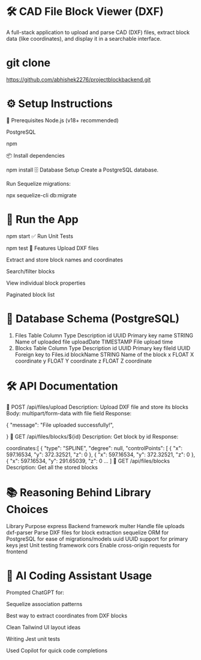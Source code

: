 # 🛠️ CAD File Block Viewer (DXF)
A full-stack application to upload and parse CAD (DXF) files, extract block data (like coordinates), and display it in a searchable interface.

# git clone
https://github.com/abhishek2276/projectblockbackend.git

# ⚙️ Setup Instructions
🔧 Prerequisites
Node.js (v18+ recommended)

PostgreSQL

npm

📦 Install dependencies

npm install
🗄️ Database Setup
Create a PostgreSQL database.



Run Sequelize migrations:


npx sequelize-cli db:migrate
# 🚀 Run the App


npm start
✅ Run Unit Tests

npm test
📁 Features
Upload DXF files

Extract and store block names and coordinates

Search/filter blocks

View individual block properties

Paginated block list

# 🧩 Database Schema (PostgreSQL)
1. Files Table
Column	Type	Description
id	UUID	Primary key
name	STRING	Name of uploaded file
uploadDate	TIMESTAMP	File upload time
2. Blocks Table
Column	Type	Description
id	UUID	Primary key
fileId	UUID	Foreign key to Files.id
blockName	STRING	Name of the block
x	FLOAT	X coordinate
y	FLOAT	Y coordinate
z	FLOAT	Z coordinate
# 🛠️ API Documentation
🔹 POST /api/files/upload
Description: Upload DXF file and store its blocks
Body: multipart/form-data with file field
Response:


{
  "message": "File uploaded successfully!",

}
🔹 GET /api/files/blocks/${id}
Description: Get block by id
Response:


coordinates:[
  {
    "type": "SPLINE",
    "degree": null,
    "controlPoints": [
      {
        "x": 597.16534,
        "y": 372.32521,
        "z": 0
      },
      {
        "x": 597.16534,
        "y": 372.32521,
        "z": 0
      },
      {
        "x": 597.16534,
        "y": 291.65039,
        "z": 0
  ...
]
🔹 GET /api/files/blocks
Description: Get all the stored blocks 

# 📚 Reasoning Behind Library Choices
Library	Purpose
express	Backend framework
multer	Handle file uploads
dxf-parser	Parse DXF files for block extraction
sequelize	ORM for PostgreSQL for ease of migrations/models
uuid	UUID support for primary keys
jest	Unit testing framework
cors	Enable cross-origin requests for frontend
# 🤖 AI Coding Assistant Usage
Prompted ChatGPT for:

Sequelize association patterns

Best way to extract coordinates from DXF blocks

Clean Tailwind UI layout ideas

Writing Jest unit tests

Used Copilot for quick code completions
